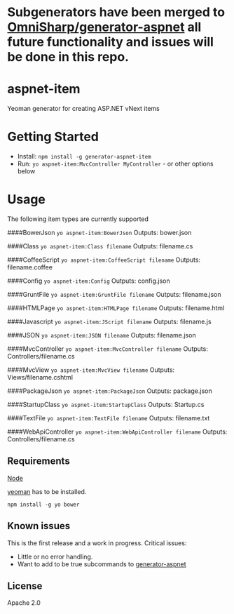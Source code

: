 # Subgenerators have been merged to [OmniSharp/generator-aspnet](http://github.com/OmniSharp/generator-aspnet) all future functionality and issues will be done in this repo.

aspnet-item
==========

Yeoman generator for creating ASP.NET vNext items 

Getting Started
==========

* Install: `npm install -g generator-aspnet-item`
* Run: `yo aspnet-item:MvcController MyController` - or other options below


Usage
==========

The following item types are currently supported

####BowerJson
`yo aspnet-item:BowerJson`
Outputs: bower.json

####Class
`yo aspnet-item:Class filename`
Outputs: filename.cs

####CoffeeScript
`yo aspnet-item:CoffeeScript filename`
Outputs: filename.coffee

####Config
`yo aspnet-item:Config`
Outputs: config.json

####GruntFile
`yo aspnet-item:GruntFile filename`
Outputs: filename.json

####HTMLPage
`yo aspnet-item:HTMLPage filename`
Outputs: filename.html

####Javascript
`yo aspnet-item:JScript filename`
Outputs: filename.js

####JSON
`yo aspnet-item:JSON filename`
Outputs: filename.json

####MvcController
`yo aspnet-item:MvcController filename`
Outputs: Controllers/filename.cs

####MvcView
`yo aspnet-item:MvcView filename`
Outputs: Views/filename.cshtml

####PackageJson
`yo aspnet-item:PackageJson`
Outputs: package.json

####StartupClass
`yo aspnet-item:StartupClass`
Outputs: Startup.cs

####TextFile
`yo aspnet-item:TextFile filename`
Outputs: filename.txt

####WebApiController
`yo aspnet-item:WebApiController filename`
Outputs: Controllers/filename.cs


## Requirements
[Node](http://nodejs.org/)

[yeoman](http://yeoman.io/) has to be installed. 

`npm install -g yo bower`


## Known issues
This is the first release and a work in progress. Critical issues:
* Little or no error handling. 
* Want to add to be true subcommands to [generator-aspnet](https://github.com/ligershark/generator-aspnet)

## License

Apache 2.0
